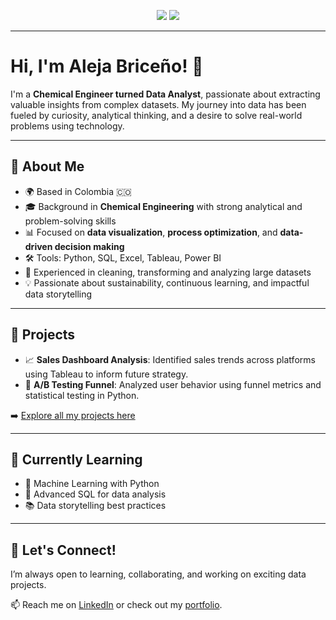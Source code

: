 

<p align="center">
  <a href="www.linkedin.com/in/alejandrabriceno-dataanalyst/" target="_blank"><img src="https://img.shields.io/badge/LinkedIn-blue?style=for-the-badge&logo=linkedin&logoColor=white"/></a>
  <a href="https://github.com/AlejaBriceno" target="_blank"><img src="https://img.shields.io/badge/GitHub-000?style=for-the-badge&logo=github&logoColor=white"/></a>
  
</p>

---

# Hi, I'm Aleja Briceño! 👋

I'm a **Chemical Engineer turned Data Analyst**, passionate about extracting valuable insights from complex datasets. My journey into data has been fueled by curiosity, analytical thinking, and a desire to solve real-world problems using technology.

---

## 📌 About Me

- 🌍 Based in Colombia 🇨🇴
- 🎓 Background in **Chemical Engineering** with strong analytical and problem-solving skills
- 📊 Focused on **data visualization**, **process optimization**, and **data-driven decision making**
- 🛠️ Tools: Python, SQL, Excel, Tableau, Power BI
- 🧪 Experienced in cleaning, transforming and analyzing large datasets
- 💡 Passionate about sustainability, continuous learning, and impactful data storytelling

---

## 🚀 Projects

- 📈 **Sales Dashboard Analysis**: Identified sales trends across platforms using Tableau to inform future strategy.
- 🧪 **A/B Testing Funnel**: Analyzed user behavior using funnel metrics and statistical testing in Python.


➡️ [Explore all my projects here](https://github.com/AlejaBriceno?tab=repositories)

---

## 🌱 Currently Learning

- 🧠 Machine Learning with Python
- 🧮 Advanced SQL for data analysis
- 📚 Data storytelling best practices

---

## 🤝 Let's Connect!

I’m always open to learning, collaborating, and working on exciting data projects.

📫 Reach me on [LinkedIn](www.linkedin.com/in/alejandrabriceno-dataanalyst/) or check out my [portfolio](https://github.com/AlejaBriceno).
